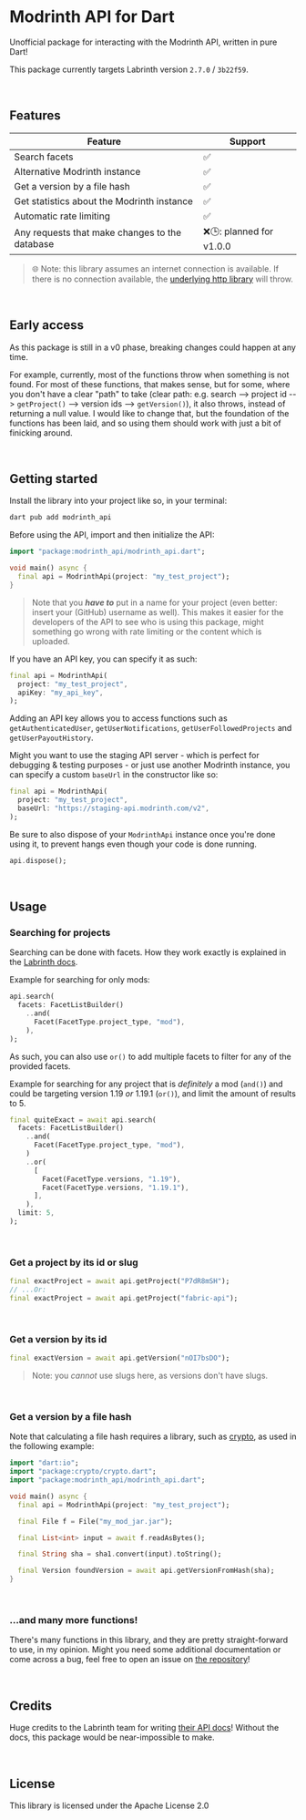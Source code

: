 # Modrinth API for Dart
Unofficial package for interacting with the Modrinth API, written in pure Dart!

This package currently targets Labrinth version `2.7.0` / `3b22f59`.

<br>

## Features
Feature                                        | Support
-----------------------------------------------|------------------------
Search facets                                  | ✅
Alternative Modrinth instance                  | ✅
Get a version by a file hash                   | ✅
Get statistics about the Modrinth instance     | ✅
Automatic rate limiting                        | ✅
Any requests that make changes to the database | ❌🕒: planned for v1.0.0

> 🌐 Note: this library assumes an internet connection is available. If there is no connection available, the [underlying http library](https://pub.dev/packages/http) will throw.

<br>

## Early access
As this package is still in a v0 phase, breaking changes could happen at any time.

For example, currently, most of the functions throw when something is not found. For most of these functions, that makes sense, but for some, where you don't have a clear "path" to take (clear path: e.g. search --> project id --> `getProject()`  --> version ids --> `getVersion()`), it also throws, instead of returning a null value. I would like to change that, but the foundation of the functions has been laid, and so using them should work with just a bit of finicking around.

<br>

## Getting started
Install the library into your project like so, in your terminal:
```sh
dart pub add modrinth_api
```

Before using the API, import and then initialize the API:

```dart
import "package:modrinth_api/modrinth_api.dart";

void main() async {
  final api = ModrinthApi(project: "my_test_project");
}
```

> Note that you ***have to*** put in a name for your project (even better: insert your (GitHub) username as well). This makes it easier for the developers of the API to see who is using this package, might something go wrong with rate limiting or the content which is uploaded.

If you have an API key, you can specify it as such:

```dart
final api = ModrinthApi(
  project: "my_test_project",
  apiKey: "my_api_key",
);
```

Adding an API key allows you to access functions such as `getAuthenticatedUser`, `getUserNotifications`, `getUserFollowedProjects` and `getUserPayoutHistory`.

Might you want to use the staging API server - which is perfect for debugging & testing purposes - or just use another Modrinth instance, you can specify a custom `baseUrl` in the constructor like so:

```dart
final api = ModrinthApi(
  project: "my_test_project",
  baseUrl: "https://staging-api.modrinth.com/v2",
);
```

Be sure to also dispose of your `ModrinthApi` instance once you're done using it, to prevent hangs even though your code is done running.

```dart
api.dispose();
```

<br>

## Usage
### Searching for projects
Searching can be done with facets. How they work exactly is explained in the [Labrinth docs](https://docs.modrinth.com/docs/tutorials/api_search/#facets).

Example for searching for only mods:

```dart
api.search(
  facets: FacetListBuilder()
    ..and(
      Facet(FacetType.project_type, "mod"),
    ),
);
```

As such, you can also use `or()` to add multiple facets to filter for any of the provided facets.

Example for searching for any project that is *definitely* a mod (`and()`) and could be targeting version 1.19 *or* 1.19.1 (`or()`), and limit the amount of results to 5.

```dart
final quiteExact = await api.search(
  facets: FacetListBuilder()
    ..and(
      Facet(FacetType.project_type, "mod"),
    )
    ..or(
      [
        Facet(FacetType.versions, "1.19"),
        Facet(FacetType.versions, "1.19.1"),
      ],
    ),
  limit: 5,
);
```

<br>

### Get a project by its id or slug
```dart
final exactProject = await api.getProject("P7dR8mSH");
// ...Or:
final exactProject = await api.getProject("fabric-api");
```

<br>

### Get a version by its id
```dart
final exactVersion = await api.getVersion("nOI7bsDO");
```

> Note: you *cannot* use slugs here, as versions don't have slugs.

<br>

### Get a version by a file hash
Note that calculating a file hash requires a library, such as [crypto](https://pub.dev/packages/crypto), as used in the following example:

```dart
import "dart:io";
import "package:crypto/crypto.dart";
import "package:modrinth_api/modrinth_api.dart";

void main() async {
  final api = ModrinthApi(project: "my_test_project");

  final File f = File("my_mod_jar.jar");

  final List<int> input = await f.readAsBytes();

  final String sha = sha1.convert(input).toString();

  final Version foundVersion = await api.getVersionFromHash(sha);
}
```

<br>

### ...and many more functions!
There's many functions in this library, and they are pretty straight-forward to use, in my opinion. Might you need some additional documentation or come across a bug, feel free to open an issue on [the repository](https://github.com/hihiqy1/modrinth_api_dart)!

<br>

## Credits
Huge credits to the Labrinth team for writing [their API docs](https://docs.modrinth.com/api-spec)! Without the docs, this package would be near-impossible to make.

<br>

## License
This library is licensed under the Apache License 2.0